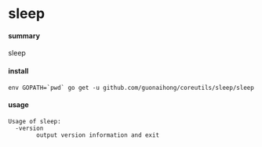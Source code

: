 # sleep

#### summary
sleep

#### install
```
env GOPATH=`pwd` go get -u github.com/guonaihong/coreutils/sleep/sleep
```

#### usage
```console
Usage of sleep:
  -version
    	output version information and exit
```
